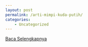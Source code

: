 ```yaml
---
layout: post
permalink: /arti-mimpi-kuda-putih/
categories:
    - Uncategorized
---
```


[Baca Selengkapnya](/08)